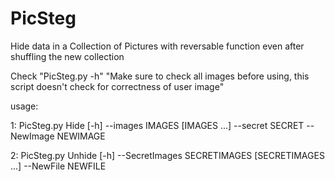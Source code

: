 # PicSteg
Hide data in a Collection of Pictures with reversable function even after shuffling the new collection

Check "PicSteg.py -h"
"Make sure to check all images before using, this script doesn't check for correctness of user image"

usage:

1: PicSteg.py Hide [-h] --images IMAGES [IMAGES ...] --secret SECRET --NewImage NEWIMAGE

2: PicSteg.py Unhide [-h] --SecretImages SECRETIMAGES [SECRETIMAGES ...] --NewFile NEWFILE
